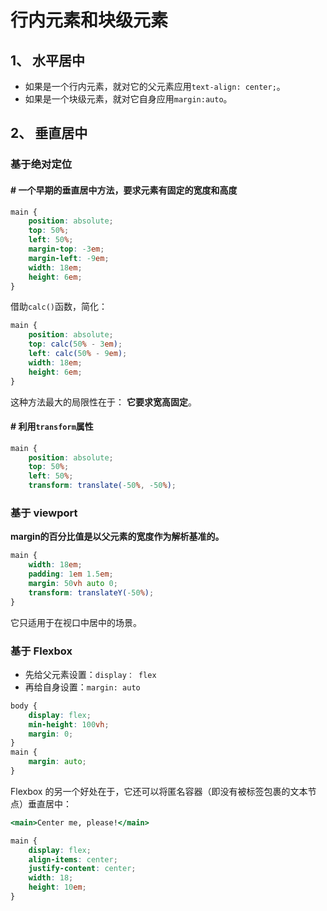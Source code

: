 # 行内元素和块级元素
## 1、 水平居中
* 如果是一个行内元素，就对它的父元素应用`text-align: center;`。
* 如果是一个块级元素，就对它自身应用`margin:auto`。

## 2、 垂直居中
### 基于绝对定位
#### \# 一个早期的垂直居中方法，要求元素有固定的宽度和高度
```css
main {
    position: absolute;
    top: 50%;
    left: 50%;
    margin-top: -3em;
    margin-left: -9em;
    width: 18em;
    height: 6em;
}
```
借助`calc()`函数，简化：  
```css
main {
    position: absolute;
    top: calc(50% - 3em);
    left: calc(50% - 9em);
    width: 18em;
    height: 6em;
}
```
这种方法最大的局限性在于： **它要求宽高固定**。

#### \# 利用`transform`属性
```css
main {
    position: absolute;
    top: 50%;
    left: 50%;
    transform: translate(-50%, -50%);
```


### 基于 viewport
**margin的百分比值是以父元素的宽度作为解析基准的。**  
```css
main {
    width: 18em;
    padding: 1em 1.5em;
    margin: 50vh auto 0;
    transform: translateY(-50%);
}
```
它只适用于在视口中居中的场景。  


### 基于 Flexbox
* 先给父元素设置：`display： flex`
* 再给自身设置：`margin: auto`
```css
body {
    display: flex;
    min-height: 100vh;
    margin: 0;
}
main {
    margin: auto;
}
```

Flexbox 的另一个好处在于，它还可以将匿名容器（即没有被标签包裹的文本节点）垂直居中：  
```htm
<main>Center me, please!</main>
```
```css
main {
    display: flex;
    align-items: center;
    justify-content: center;
    width: 18;
    height: 10em;
}
